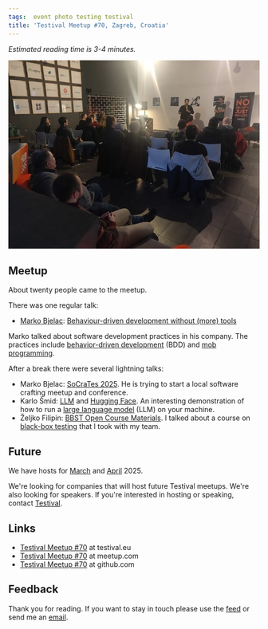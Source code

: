 ```yaml
---
tags:  event photo testing testival
title: 'Testival Meetup #70, Zagreb, Croatia'
---
```

*Estimated reading time is 3-4 minutes.*

![Testival Meetup #70](assets/2025/testival-70.jpg "Testival Meetup #70")

## Meetup

About twenty people came to the meetup.

There was one regular talk:

* [Marko Bjelac](https://www.linkedin.com/in/markobjelac): [Behaviour-driven development without (more) tools](https://github.com/zeljkofilipin/testival/tree/master/files/70)

Marko talked about software development practices in his company. The practices include [behavior-driven development](https://en.wikipedia.org/wiki/Behavior-driven_development) (BDD) and [mob programming](https://en.wikipedia.org/wiki/Team_programming#Mob_programming).

After a break there were several lightning talks:

* Marko Bjelac: [SoCraTes 2025](https://www.socrates-conference.de/home). He is trying to start a local software crafting meetup and conference.
* Karlo Šmid: [LLM](https://llm.datasette.io/en/stable/) and [Hugging Face](https://huggingface.co/models). An interesting demonstration of how to run a  [large language model](https://en.wikipedia.org/wiki/Large_language_model) (LLM) on your machine.
* Željko Filipin: [BBST Open Course Materials](bbst-open-course-materials). I talked about a course on [black-box testing](https://en.wikipedia.org/wiki/Black-box_testing) that I took with my team.

## Future

We have hosts for [March](https://www.meetup.com/testival/events/304779331/) and [April](https://www.meetup.com/testival/events/306455769/) 2025\.

We're looking for companies that will host future Testival meetups. We're also looking for speakers. If you're interested in hosting or speaking, contact [Testival](mailto:testivaleu@gmail.com).

## Links

* [Testival Meetup \#70](https://testival.eu/testival-meetup-70/) at testival.eu
* [Testival Meetup \#70](https://www.meetup.com/testival/events/306136456/) at meetup.com
* [Testival Meetup \#70](https://github.com/zeljkofilipin/testival/tree/master/files/70) at github.com

## Feedback

Thank you for reading. If you want to stay in touch please use the [feed](feed.xml) or send me an [email](mailto:zeljko@filipin.eu).
